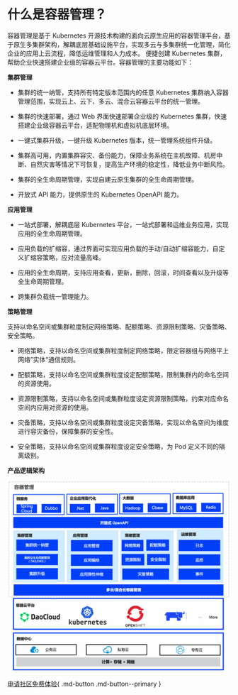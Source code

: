 # 什么是容器管理？

容器管理是基于 Kubernetes 开源技术构建的面向云原生应用的容器管理平台，基于原生多集群架构，解耦底层基础设施平台，实现多云与多集群统一化管理，简化企业的应用上云流程，降低运维管理和人力成本。
便捷创建 Kubernetes 集群，帮助企业快速搭建企业级的容器云平台。容器管理的主要功能如下：

**集群管理**

- 集群的统一纳管，支持所有特定版本范围内的任意 Kubernetes 集群纳入容器管理范围，实现云上、云下、多云、混合云容器云平台的统一管理。

- 集群的快速部署，通过 Web 界面快速部署企业级的 Kubernetes 集群，快速搭建企业级容器云平台，适配物理机和虚拟机底层环境。

- 一键式集群升级，一键升级 Kubernetes 版本，统一管理系统组件升级。

- 集群高可用，内置集群容灾、备份能力，保障业务系统在主机故障、机房中断、自然灾害等情况下可恢复，提高生产环境的稳定性，降低业务中断风险。

- 集群的全生命周期管理，实现自建云原生集群的全生命周期管理。

- 开放式 API 能力，提供原生的 Kubernetes OpenAPI 能力。

**应用管理**

- 一站式部署，解耦底层 Kubernetes 平台，一站式部署和运维业务应用，实现应用的全生命周期管理。

- 应用负载的扩缩容，通过界面可实现应用负载的手动/自动扩缩容能力，自定义扩缩容策略，应对流量高峰。

- 应用的全生命周期，支持应用查看，更新，删除，回滚，时间查看以及升级等全生命周期管理。

- 跨集群负载统一管理能力。

**策略管理**

支持以命名空间或集群粒度制定网络策略、配额策略、资源限制策略、灾备策略、安全策略。

- 网络策略，支持以命名空间或集群粒度制定网络策略，限定容器组与网络平上网络”实体“通信规则。

- 配额策略，支持以命名空间或集群粒度设定配额策略，限制集群内的命名空间的资源使用。

- 资源限制策略，支持以命名空间或集群粒度设定资源限制策略，约束对应命名空间内应用对资源的使用。

- 灾备策略，支持以命名空间或集群粒度设定灾备策略，实现以命名空间为维度进行容灾备份，保障集群的安全性。

- 安全策略，支持以命名空间或集群粒度设定安全策略，为 Pod 定义不同的隔离级别。

**产品逻辑架构**

![逻辑架构图](../images/kpanda_architect.png)

[申请社区免费体验](../../dce/license0.md){ .md-button .md-button--primary }

